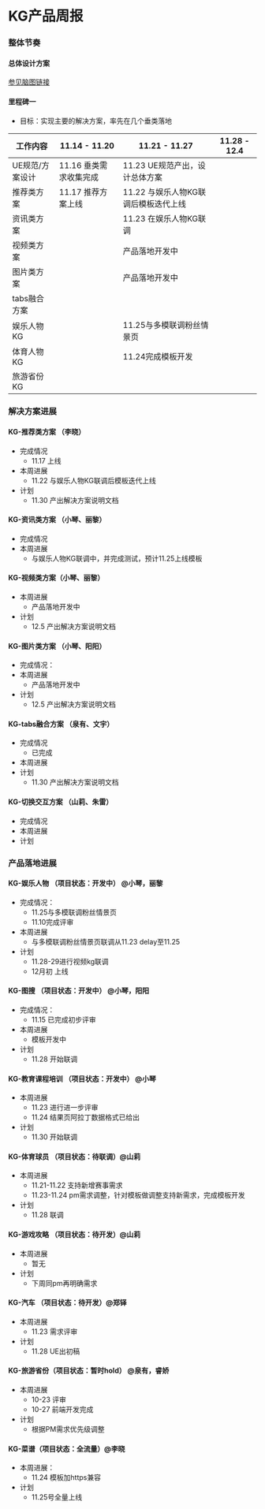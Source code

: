 # KG产品周报

### 整体节奏
#### 总体设计方案
[参见脑图链接](http://naotu.baidu.com/file/fd5657f0546f8b61b4baa3641e8865c7?token=0fbead4f8eb1cbde)
#### 里程碑一
- 目标：实现主要的解决方案，率先在几个垂类落地

 
| 工作内容      | 11.14 - 11.20       | 11.21 - 11.27                     | 11.28 - 12.4                   |
| ------------ | ---------------------- | ------------------------------ | ------------------------------ |
| UE规范/方案设计| 11.16 垂类需求收集完成    | 11.23 UE规范产出，设计总体方案    |                                |
| 推荐类方案     | 11.17 推荐方案上线       |  11.22 与娱乐人物KG联调后模板迭代上线  |                         |
| 资讯类方案     |                        | 11.23 在娱乐人物KG联调           |                                |
| 视频类方案     |                        |       产品落地开发中        |                                |
| 图片类方案   |                        |             产品落地开发中    |                                |
| tabs融合方案   |                        |                    |                          |        
| 娱乐人物KG    |                        |    11.25与多模联调粉丝情景页 |                                |
| 体育人物KG    |                        |     11.24完成模板开发                           |                |
| 旅游省份KG    |                        |                                |                                | 


### 解决方案进展
#### KG-推荐类方案 （李晓）
- 完成情况
	* 11.17 上线
- 本周进展
	* 11.22 与娱乐人物KG联调后模板迭代上线
- 计划
	* 11.30 产出解决方案说明文档
 
#### KG-资讯类方案 （小琴、丽黎）
- 完成情况
- 本周进展
	* 与娱乐人物KG联调中，并完成测试，预计11.25上线模板

#### KG-视频类方案（小琴、丽黎）
- 本周进展
	* 产品落地开发中
- 计划
	* 12.5 产出解决方案说明文档			
 
		
#### KG-图片类方案 （小琴、阳阳）
- 完成情况：
- 本周进展    
    * 产品落地开发中  
- 计划
	* 12.5 产出解决方案说明文档

#### KG-tabs融合方案 （泉有、文宇）
- 完成情况
	* 已完成
- 本周进展
- 计划
	* 11.30 产出解决方案说明文档
 
#### KG-切换交互方案 （山莉、朱雷）
- 完成情况
- 本周进展
- 计划


### 产品落地进展
#### KG-娱乐人物 （项目状态：开发中） @小琴，丽黎 
- 完成情况：     
    * 11.25与多模联调粉丝情景页   
    * 11.10完成评审  
- 本周进展
	* 与多模联调粉丝情景页联调从11.23 delay至11.25
- 计划
	* 11.28-29进行视频kg联调
	* 12月初 上线	
 
#### KG-图搜 （项目状态：开发中） @小琴，阳阳 
- 完成情况：       
    * 11.15 已完成初步评审  
- 本周进展
	* 模板开发中
- 计划
	* 11.28 开始联调	
 
#### KG-教育课程培训 （项目状态：开发中） @小琴 
- 本周进展
	* 11.23 进行进一步评审
	* 11.24 结果页阿拉丁数据格式已给出
- 计划
	* 11.30 开始联调

#### KG-体育球员 （项目状态：待联调）@山莉
- 本周进展
	* 11.21-11.22 支持新增赛事需求
	* 11.23-11.24 pm需求调整，针对模板做调整支持新需求，完成模板开发
- 计划
	* 11.28 联调
 
#### KG-游戏攻略 （项目状态：待开发）@山莉
- 本周进展
	* 暂无
- 计划
	* 下周同pm再明确需求
 
#### KG-汽车 （项目状态：待开发）@郑铎
- 本周进展
	* 11.23 需求评审
- 计划
	* 11.28 UE出初稿
 
#### KG-旅游省份（项目状态：暂时hold） @泉有，睿娇
- 本周进展
	* 10-23 评审
	* 10-27 前端开发完成
- 计划
	* 根据PM需求优先级调整

#### KG-菜谱（项目状态：全流量）@李晓
- 本周进展：
    - 11.24 模板加https兼容
- 计划
	* 11.25号全量上线	
